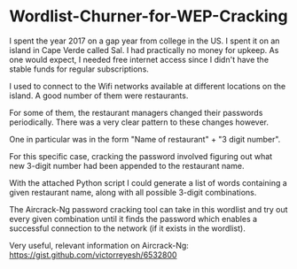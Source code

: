 # Wordlist-Churner-for-WEP-Cracking
I spent the year 2017 on a gap year from college in the US. I spent it on an island in Cape Verde called Sal.
I had practically no money for upkeep. As one would expect, I needed free internet access since I didn't have the stable funds for regular subscriptions.

I used to connect to the Wifi networks available at different locations on the island. A good number of them were restaurants.

For some of them, the restaurant managers changed their passwords periodically. There was a very clear pattern to these changes however.

One in particular was in the form "Name of restaurant" + "3 digit number".

For this specific case, cracking the password involved figuring out what new 3-digit number had been appended to the restaurant name.

With the attached Python script I could generate a list of words containing a given restaurant name, along with all possible 3-digit combinations.

The Aircrack-Ng password cracking tool can take in this wordlist and try out every given combination until it finds the password which enables a successful connection to the network (if it exists in the wordlist).

Very useful, relevant information on Aircrack-Ng: https://gist.github.com/victorreyesh/6532800
